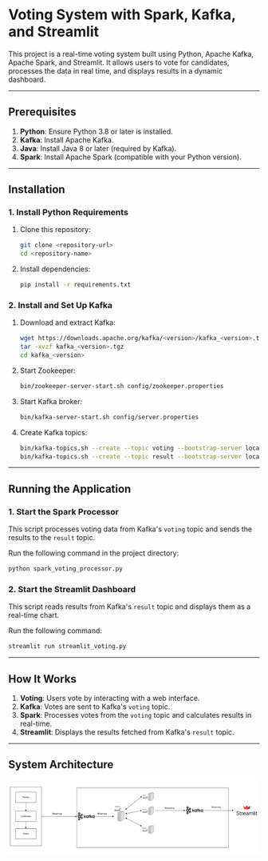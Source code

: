 # Voting System with Spark, Kafka, and Streamlit

This project is a real-time voting system built using Python, Apache Kafka, Apache Spark, and Streamlit. It allows users to vote for candidates, processes the data in real time, and displays results in a dynamic dashboard.

---

## Prerequisites

1. **Python**: Ensure Python 3.8 or later is installed.
2. **Kafka**: Install Apache Kafka.
3. **Java**: Install Java 8 or later (required by Kafka).
4. **Spark**: Install Apache Spark (compatible with your Python version).

---

## Installation

### 1. Install Python Requirements

1. Clone this repository:

   ```bash
   git clone <repository-url>
   cd <repository-name>
   ```

2. Install dependencies:
   ```bash
   pip install -r requirements.txt
   ```

### 2. Install and Set Up Kafka

1. Download and extract Kafka:

   ```bash
   wget https://downloads.apache.org/kafka/<version>/kafka_<version>.tgz
   tar -xvzf kafka_<version>.tgz
   cd kafka_<version>
   ```

2. Start Zookeeper:

   ```bash
   bin/zookeeper-server-start.sh config/zookeeper.properties
   ```

3. Start Kafka broker:

   ```bash
   bin/kafka-server-start.sh config/server.properties
   ```

4. Create Kafka topics:
   ```bash
   bin/kafka-topics.sh --create --topic voting --bootstrap-server localhost:9092 --partitions 1 --replication-factor 1
   bin/kafka-topics.sh --create --topic result --bootstrap-server localhost:9092 --partitions 1 --replication-factor 1
   ```

---

## Running the Application

### 1. Start the Spark Processor

This script processes voting data from Kafka's `voting` topic and sends the results to the `result` topic.

Run the following command in the project directory:

```bash
python spark_voting_processor.py
```

### 2. Start the Streamlit Dashboard

This script reads results from Kafka's `result` topic and displays them as a real-time chart.

Run the following command:

```bash
streamlit run streamlit_voting.py
```

---

## How It Works

1. **Voting**: Users vote by interacting with a web interface.
2. **Kafka**: Votes are sent to Kafka's `voting` topic.
3. **Spark**: Processes votes from the `voting` topic and calculates results in real-time.
4. **Streamlit**: Displays the results fetched from Kafka's `result` topic.

---

## System Architecture

![Sys Architecture](image.png)
